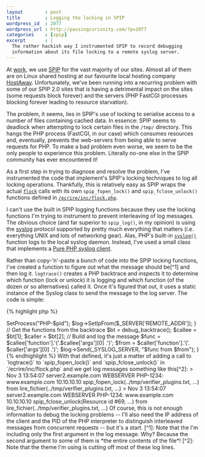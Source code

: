 ```yaml
--- 
layout        : post
title         : Logging the locking in SPIP
wordpress_id  : 2077
wordpress_url : http://passingcuriosity.com/?p=2077
categories    : [spip]
excerpt       : |
  The rather hackish way I instrumented SPIP to record debugging
  information about its file locking to a remote syslog server.
---
```


At [work](http://bouncingorange.com/), we use
[SPIP](http://www.spip.net/) for the vast majority of our sites.
Almost all of them are on Linux shared hosting at our favourite local
hosting company [HostAway](http://www.hostaway.net.au/).
Unfortunately, we've been running into a recurring problem with some
of our SPIP 2.0 sites that is having a detrimental impact on the sites
(some requests block forever) and the servers (PHP FastCGI processes
blocking forever leading to resource starvation).

The problem, it seems, lies in SPIP's use of locking to serialise
access to a number of files containing cached data. In essence: SPIP
seems to deadlock when attempting to lock certain files in the `/tmp/`
directory. This hangs the PHP process (FastCGI, in our case) which
consumes resources and, eventually, prevents the web-servers from
being able to serve requests for PHP. To make a bad problem even
worse, we seem to be the only people to experience this problem.
Literally no-one else in the SPIP community has ever encountered it!

As a first step in trying to diagnose and resolve the problem, I've
instrumented the code that implement's SPIP's locking techniques to
log all locking operations. Thankfully, this is relatively easy as
SPIP wraps the actual [`flock`](http://php.net/flock) calls with its
own `spip_fopen_lock()` and `spip_fclose_unlock()` functions defined
in
[`/ecrire/inc/flock.php`](http://trac.rezo.net/trac/spip/browser/spip/ecrire/inc/flock.php).

I can't use the built in SPIP logging functions because they use the
locking functions I'm trying to instrument to prevent interleaving of
log messages. The obvious choice (and far superior to `spip_log()`, in
my opinion) is using the [syslog](http://en.wikipedia.org/wiki/Syslog)
protocol supported by pretty much everything that matters (i.e.
everything UNIX and lots of networking gear). Alas, PHP's built-in
[`syslog()`](http://php.net/syslog) function logs to the local syslog
daemon. Instead, I've used a small class that implements a [Pure PHP
syslog client](http://www.phpclasses.org/browse/file/12157.html).

Rather than copy-'n'-paste a bunch of code into the SPIP locking
functions, I've created a function to figure out what the message
should be[^1] and then log it. `logtrace()` creates a PHP backtrace
and inspects it to determine which function (lock or unlock) it is
logging and which function (of the dozen or so alternatives) called
it. Once it's figured that out, it uses a static instance of the
Syslog class to send the message to the log server. The code is
simple:

{% highlight php %}
<?php

require_once('syslog.php');

@define("_SYSLOG_SERVER", "192.168.1.1");

function logtrace() {
	// The syslog client
	static $log;
	if (! $log) {
		$pid = getmypid();
		$log = new Syslog();
		$log->SetProcess("PHP-$pid");
		$log->SetIpFrom($_SERVER['REMOTE_ADDR']);
	}

	// Get the functions from the backtrace
	$bt = debug_backtrace();
	$callee = $bt[1];
	$caller = $bt[2];
	
	// Build and log the message
	$func = $callee['function'].'('.$callee['args'][0] .')';
	$from = $caller['function'].'('. $caller['args'][0] .')';
	$log->Send(_SYSLOG_SERVER, "$func from $from");
}
{% endhighlight %}

With that defined, it's just a matter of adding a call to `logtrace()` to `spip_fopen_lock()` and `spip_fclose_unlock()` in `/ecrire/inc/flock.php` and we get log messages something like this[^2]:

>     Nov  3 13:54:07 server2.example.com WEBSERVER PHP-1234: www.example.com 10.10.10.10 spip_fopen_lock(../tmp/verifier_plugins.txt, ...) from lire_fichier(../tmp/verifier_plugins.txt, ...)
>     Nov  3 13:54:07 server2.example.com WEBSERVER PHP-1234: www.example.com 10.10.10.10 spip_fclose_unlock(Resource id #69, ...) from lire_fichier(../tmp/verifier_plugins.txt, ...)

Of course, this is not enough information to debug the locking problems -- I'll also need the IP address of the client and the PID of the PHP interpreter to distinguish interleaved messages from concurrent requests -- but it's a start.

[^1]: Note that the I'm including only the first argument in the log message. Why? Because the second argument to some of them is *the entire contents of the file*!
[^2]: Note that the theme I'm using is cutting off most of these log lines.
